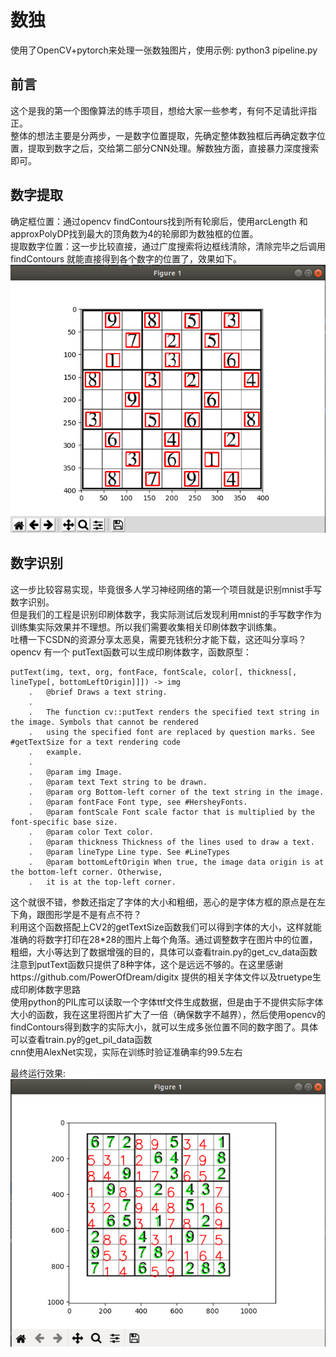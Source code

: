 # 数独  
使用了OpenCV+pytorch来处理一张数独图片，使用示例: python3 pipeline.py  

## 前言  
这个是我的第一个图像算法的练手项目，想给大家一些参考，有何不足请批评指正。  
整体的想法主要是分两步，一是数字位置提取，先确定整体数独框后再确定数字位置，提取到数字之后，交给第二部分CNN处理。解数独方面，直接暴力深度搜索即可。  

## 数字提取  
确定框位置：通过opencv findContours找到所有轮廓后，使用arcLength 和 approxPolyDP找到最大的顶角数为4的轮廓即为数独框的位置。  
提取数字位置：这一步比较直接，通过广度搜索将边框线清除，清除完毕之后调用findContours 就能直接得到各个数字的位置了，效果如下。  
![alt 数字提取效果](./readme_img/github_number_extract.png)  

## 数字识别  
这一步比较容易实现，毕竟很多人学习神经网络的第一个项目就是识别mnist手写数字识别。  
但是我们的工程是识别印刷体数字，我实际测试后发现利用mnist的手写数字作为训练集实际效果并不理想。所以我们需要收集相关印刷体数字训练集。  
吐槽一下CSDN的资源分享太恶臭，需要充钱积分才能下载，这还叫分享吗？  
opencv 有一个 putText函数可以生成印刷体数字，函数原型：  
```
putText(img, text, org, fontFace, fontScale, color[, thickness[, lineType[, bottomLeftOrigin]]]) -> img
    .   @brief Draws a text string.
    .
    .   The function cv::putText renders the specified text string in the image. Symbols that cannot be rendered
    .   using the specified font are replaced by question marks. See #getTextSize for a text rendering code
    .   example.
    .
    .   @param img Image.
    .   @param text Text string to be drawn.
    .   @param org Bottom-left corner of the text string in the image.
    .   @param fontFace Font type, see #HersheyFonts.
    .   @param fontScale Font scale factor that is multiplied by the font-specific base size.
    .   @param color Text color.
    .   @param thickness Thickness of the lines used to draw a text.
    .   @param lineType Line type. See #LineTypes
    .   @param bottomLeftOrigin When true, the image data origin is at the bottom-left corner. Otherwise,
    .   it is at the top-left corner.
```
这个就很不错，参数还指定了字体的大小和粗细，恶心的是字体方框的原点是在左下角，跟图形学是不是有点不符？  
利用这个函数搭配上CV2的getTextSize函数我们可以得到字体的大小，这样就能准确的将数字打印在28*28的图片上每个角落。通过调整数字在图片中的位置，粗细，大小等达到了数据增强的目的，具体可以查看train.py的get_cv_data函数  
注意到putText函数只提供了8种字体，这个是远远不够的。在这里感谢https://github.com/PowerOfDream/digitx 提供的相关字体文件以及truetype生成印刷体数字思路  
使用python的PIL库可以读取一个字体ttf文件生成数据，但是由于不提供实际字体大小的函数，我在这里将图片扩大了一倍（确保数字不越界），然后使用opencv的findContours得到数字的实际大小，就可以生成多张位置不同的数字图了。具体可以查看train.py的get_pil_data函数  
cnn使用AlexNet实现，实际在训练时验证准确率约99.5左右

最终运行效果:  
![alt 运行效果](./readme_img/github_number_result.png)
